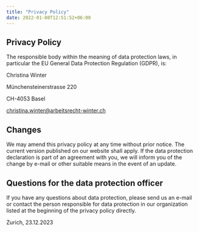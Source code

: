 ```yaml
---
title: "Privacy Policy"
date: 2022-01-08T12:51:52+06:00
---
```


## Privacy Policy

The responsible body within the meaning of data protection laws, in particular the EU General Data Protection Regulation (GDPR), is:

Christina Winter

Münchensteinerstrasse 220

CH-4053 Basel

christina.winter@arbeitsrecht-winter.ch

 
## Changes

We may amend this privacy policy at any time without prior notice. The current version published on our website shall apply. If the data protection declaration is part of an agreement with you, we will inform you of the change by e-mail or other suitable means in the event of an update.


## Questions for the data protection officer

If you have any questions about data protection, please send us an e-mail or contact the person responsible for data protection in our organization listed at the beginning of the privacy policy directly.


Zurich, 23.12.2023
